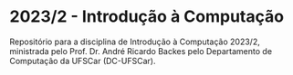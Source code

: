 # 2023/2 - Introdução à Computação
Repositório para a disciplina de Introdução à Computação 2023/2, ministrada pelo Prof. Dr. André Ricardo Backes pelo Departamento de Computação da UFSCar (DC-UFSCar).
